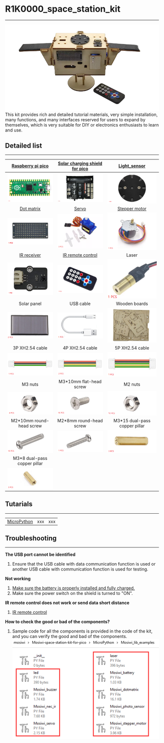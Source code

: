 # R1K0000_space_station_kit    
---------------------------
![Img](./_static/overview/25img.png)    
This kit provides rich and detailed tutorial materials, very simple installation, many functions, and many interfaces reserved for users to expand by themselves, which is very suitable for DIY or electronics enthusiasts to learn and use.     

## Detailed list                
----------------
| [Raspberry pi pico](https://docs.mosiwi.com/en/latest/raspberry/R1D0001_raspberry_pico/R1D0001_raspberry_pico.html) | [Solar charging shield for pico](https://docs.mosiwi.com/en/latest/raspberry/R1E0000_solar_charging_shield_for_pico/R1E0000_solar_charging_shield_for_pico.html)  | [Light_sensor](https://docs.mosiwi.com/en/latest/common/C1S0000_light_sensor/C1S0000_light_sensor.html) |     
| :--: | :--: | :--: |
| ![Img](./_static/overview/20img.png) | ![Img](./_static/overview/21img.jpg) | ![Img](./_static/overview/23img.png) |  
| [Dot matrix](https://docs.mosiwi.com/en/latest/common/C1M0000_8x16dot_matrix/C1M0000_8x16dot_matrix.html) | [Servo](https://docs.mosiwi.com/en/latest/outsourcing/sg90_servo/sg90_servo.html) | [Stepper motor](https://docs.mosiwi.com/en/latest/outsourcing/28byj-48/28byj-48.html) |  
| ![Img](./_static/overview/22img.png) | ![Img](./_static/overview/19img.png) | ![Img](./_static/overview/18img.png) |  
| [IR receiver](https://docs.mosiwi.com/en/latest/common/C1S0001_ir_receiver/C1S0001_ir_receiver.html) | [IR remote control](https://docs.mosiwi.com/en/latest/outsourcing/nec_ir_remote_control/nec_ir_remote_control.html) | Laser |              
| ![Img](./_static/overview/24img.png) | ![Img](./_static/overview/15img.png) | ![Img](./_static/overview/5img.png) |    
| Solar panel | USB cable | Wooden boards |  
| ![Img](./_static/overview/3img.png) | ![Img](./_static/overview/6img.png) | ![Img](./_static/overview/26img.png) |  
| 3P XH2.54 cable | 4P XH2.54 cable | 5P XH2.54 cable |      
| ![Img](./_static/overview/7img.png) | ![Img](./_static/overview/8img.png) | ![Img](./_static/overview/9img.png) |     
| M3 nuts | M3\*10mm flat-head screw | M2 nuts |     
| ![Img](./_static/overview/10img.png) | ![Img](./_static/overview/11img.png) | ![Img](./_static/overview/13img.png) |    
| M2\*10mm round-head screw | M2\*8mm round-head screw | M3\*15 dual-pass copper pillar |    
| ![Img](./_static/overview/12img.png) | ![Img](./_static/overview/14img.png) | ![Img](./_static/overview/16img.png) |      
| M3\*8 dual-pass copper pillar |  |  |   
| ![Img](./_static/overview/17img.png) |  |  |   

## Tutarials    
------------  
|  |  |  |
| :--: | :--: | :--: |
| [MicroPython](./microPython_tutorial/microPython_tutorial.md) | xxx | xxx |

## Troubleshooting            
------------------
**The USB port cannot be identified**    
1. Ensure that the USB cable with data communication function is used or another USB cable with communication function is used for testing.    

**Not working**   
1. [Make sure the battery is properly installed and fully charged.](https://docs.mosiwi.com/en/latest/raspberry/R1E0000_solar_charging_shield_for_pico/R1E0000_solar_charging_shield_for_pico.html)   
2. Make sure the power switch on the shield is turned to "ON".       

**IR remote control does not work or send data short distance**    
1. [IR remote control](https://docs.mosiwi.com/en/latest/outsourcing/nec_ir_remote_control/nec_ir_remote_control.html#notes)

**How to check the good or bad of the components?**   
1. Sample code for all the components is provided in the code of the kit, and you can verify the good and bad of the components.     
![Img](./_static/overview/1img.png)

